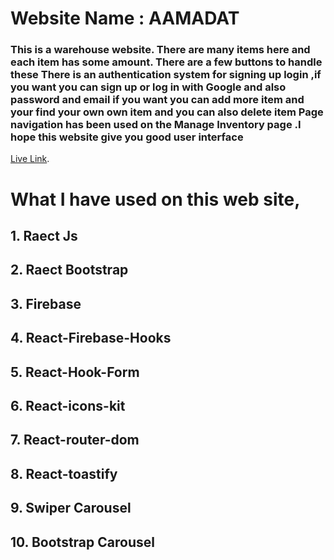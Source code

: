 # Website Name : AAMADAT 
### This is a warehouse website. There are many items here and each item has some amount. There are a few buttons to handle these There is an authentication system for signing up login ,if you want you can sign up or log in with Google and also password and email if you want you can add more item and  your  find your own own item and you can also delete item Page navigation has been used on the Manage Inventory  page .I hope this website give you good user interface

 [Live Link](https://assignment-warehouse.firebaseapp.com).

 # What I have used on this web site,
  
  ## 1. Raect Js
  ## 2. Raect Bootstrap
  ## 3. Firebase
  ## 4. React-Firebase-Hooks
  ## 5. React-Hook-Form
  ## 6. React-icons-kit
  ## 7. React-router-dom
  ## 8. React-toastify
  ## 9. Swiper Carousel
  ## 10. Bootstrap Carousel
   

   